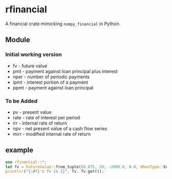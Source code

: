 # rfinancial

A financial crate mimicking `numpy_financial` in Python.

## Module

### Initial working version

* fv - future value
* pmt - payment against loan principal plus interest
* nper - number of periodic payments
* ipmt - interest portion of a payment
* ppmt - payment against loan principal

### To be Added

* pv - present value
* rate - rate of interest per period
* irr - internal rate of return
* npv - net present value of a cash flow series
* mirr - modified internal rate of return

## example

```rust
use rfinancial::*;
let fv = FutureValue::from_tuple((0.075, 20, -2000.0, 0.0, WhenType::End));
println!("{:#?}'s fv is {}", fv, fv.get());
```
